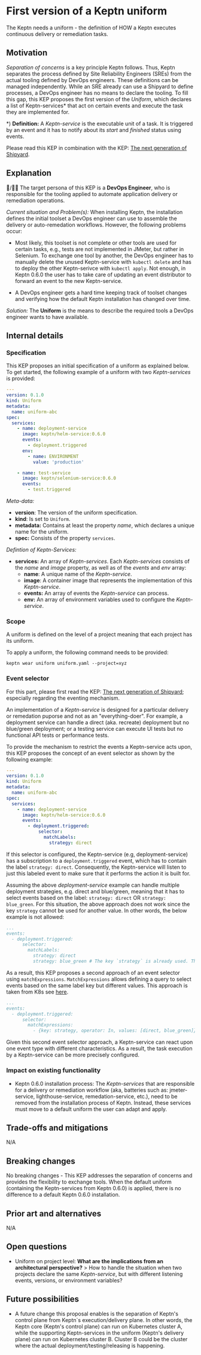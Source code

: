 # First version of a Keptn uniform

The Keptn needs a uniform - the definition of HOW a Keptn executes continuous delivery or remediation tasks.

## Motivation

*Separation of concerns* is a key principle Keptn follows. Thus, Keptn separates the process defined by Site Reliability Engineers (SREs) from the actual tooling defined by DevOps engineers. These definitions can be managed independently. While an SRE already can use a Shipyard to define processes, a DevOps engineer has no means to declare the tooling. To fill this gap, this KEP proposes the first version of the *Uniform*, which declares a list of Keptn-services* that act on certain events and execute the task they are implemented for.

*) **Definition:** A *Keptn-service* is the executable unit of a task. It is triggered by an event and it has to notify about its *start* and *finished* status using events. 

Please read this KEP in combination with the KEP: [The next generation of Shipyard](https://github.com/keptn/enhancement-proposals/pull/6).

## Explanation

:man:/:blonde_woman: The target persona of this KEP is a **DevOps Engineer**, who is responsible for the tooling applied to automate application delivery or remediation operations.  

*Current situation and Problem(s):* When installing Keptn, the installation defines the initial toolset a DevOps engineer can use to assemble the delivery or auto-remedation workflows. However, the following problems occur:  

- Most likely, this toolset is not complete or other tools are used for certain tasks, e.g., tests are not implemented in JMeter, but rather in Selenium. To exchange one tool by another, the DevOps engineer has to manually delete the unused Keptn-service with `kubectl delete` and has to deploy the other Keptn-serivce with `kubectl apply`. Not enough, in Keptn 0.6.0 the user has to take care of updating an event distributor to forward an event to the new Keptn-service.

- A DevOps engineer gets a hard time keeping track of toolset changes and verifying how the default Keptn installation has changed over time. 

*Solution:* The **Uniform** is the means to describe the required tools a DevOps engineer wants to have available. 

## Internal details

### Specification

This KEP proposes an initial specification of a uniform as explained below. To get started, the following example of a uniform with two *Keptn-services* is provided: 

```yaml
---
version: 0.1.0
kind: Uniform
metadata:
  name: uniform-abc
spec:
  services:
    - name: deployment-service
      image: keptn/helm-service:0.6.0
      events:
        - deployment.triggered
      env:
        - name: ENVIRONMENT
          value: 'production'

    - name: test-service
      image: keptn/selenium-service:0.6.0
      events:
        - test.triggered
```

*Meta-data:*
* **version**: The version of the uniform specification. 
* **kind**: Is set to `Uniform`.
* **metadata:** Contains at least the property *name*, which declares a unique name for the uniform.
* **spec:** Consists of the property `services`.

*Defintion of Keptn-Services:*
* **services:** An array of *Keptn-services*. Each *Keptn-services* consists of the *name* and *image* property, as well as of the *events* and *env* array:
  * **name**: A unique name of the *Keptn-service*. 
  * **image**: A container image that represents the implementation of this *Keptn-service*. 
  * **events:** An array of events the *Keptn-service* can process.
  * **env:** An array of environment variables used to configure the *Keptn-service*. 

### Scope

A uniform is defined on the level of a project meaning that each project has its uniform.

To apply a uniform, the following command needs to be provided:

```console
keptn wear uniform uniform.yaml --project=xyz
``` 

### Event selector

For this part, please first read the KEP: [The next generation of Shipyard](https://github.com/keptn/enhancement-proposals/pull/6); especially regarding the eventing mechanism.

An implementation of a *Keptn-service* is designed for a particular delivery or remedation puporse and not as an "everything-doer". For example, a deployment service can handle a direct (aka. recreate) deployment but no blue/green deployment; or a testing service can execute UI tests but no functional API tests or performance tests. 

To provide the mechanism to restrict the events a Keptn-service acts upon, this KEP proposes the concept of an event selector as shown by the following example: 

```yaml
---
version: 0.1.0
kind: Uniform
metadata:
  name: uniform-abc
spec:
  services:
    - name: deployment-service
      image: keptn/helm-service:0.6.0
      events:
        - deployment.triggered:
            selector:
              matchLabels:
                strategy: direct
```

If this selector is configured, the Keptn-service (e.g, deployment-service) has a subscription to a `deployment.triggered` event, which has to contain the label `strategy: direct`. Consequently, the Keptn-service will listen to just this labeled event to make sure that it performs the action it is built for.

Assuming the above *deployment-service* example can handle multiple deployment strategies, e.g. direct and blue/green, meaning that it has to select events based on the label: `strategy: direct` OR `strategy: blue_green`. For this situation, the above approach does not work since the key `strategy` cannot be used for another value. In other words, the below example is not allowed:

```yaml
...
events:
  - deployment.triggered:
      selector:
        matchLabels:
          strategy: direct
          strategy: blue_green # The key `strategy` is already used. This does not work.
```

As a result, this KEP proposes a second approach of an event selector using `matchExpressions`. `MatchExpressions` allows defining a query to select events based on the same label key but different values. This approach is taken from K8s see [here](https://kubernetes.io/docs/concepts/overview/working-with-objects/labels/#resources-that-support-set-based-requirements). 

```yaml
...
events:
  - deployment.triggered:
      selector:
        matchExpressions:
          - {key: strategy, operator: In, values: [direct, blue_green]}
```

Given this second event selector approach, a Keptn-service can react upon one event type with different characteristics. As a result, the task execution by a Keptn-service can be more precisely configured. 

### Impact on existing functionality

- Keptn 0.6.0 installation process: The *Keptn-services* that are responsible for a delivery or remediation workflow (aka, batteries such as: jmeter-service, lighthouse-service, remedation-service, etc.), need to be removed from the installation process of Keptn. Instead, these services must move to a default uniform the user can adapt and apply.

## Trade-offs and mitigations

N/A

## Breaking changes

No breaking changes - This KEP addresses the separation of concerns and provides the flexibility to exchange tools. When the default uniform (containing the Keptn-services from Keptn 0.6.0) is applied, there is no difference to a default Keptn 0.6.0 installation.

## Prior art and alternatives

N/A

## Open questions

- Uniform on project level: **What are the implications from an architectural perspective?** > How to handle the situation when two projects declare the same *Keptn-service*, but with different listening events, versions, or environment variables?

## Future possibilities

- A future change this proposal enables is the separation of Keptn's control plane from Keptn`s execution/delivery plane. In other words, the Keptn core (Keptn's control plane) can run on Kubernetes cluster A, while the supporting Keptn-services in the uniform (Keptn's delivery plane) can run on Kubernetes cluster B. Cluster B could be the cluster where the actual deployment/testing/releasing is happening.
